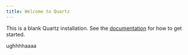 ```yaml
---
title: Welcome to Quartz
---
```


This is a blank Quartz installation.
See the [documentation](https://quartz.jzhao.xyz) for how to get started.

ughhhhaaaa